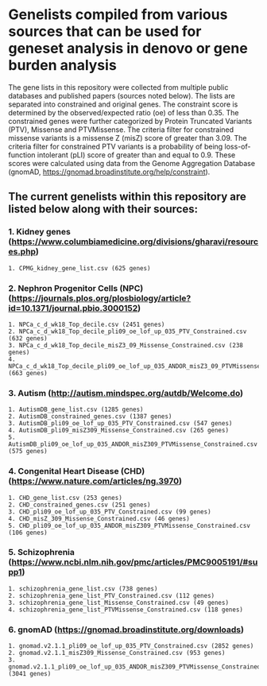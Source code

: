 # Genelists compiled from various sources that can be used for geneset analysis in denovo or gene burden analysis

The gene lists in this repository were collected from multiple public databases and published papers (sources noted below). The lists are separated into constrained and original genes. The constraint score is determined by the observed/expected ratio (oe) of less than 0.35. The constrained genes were further categorized by Protein Truncated Variants (PTV), Missense and PTVMissense. The criteria filter for constrained missense variants is a missense Z (misZ) score of greater than 3.09. The criteria filter for constrained PTV variants is a probability of being loss-of-function intolerant (pLI) score of greater than and equal to 0.9. These scores were calculated using data from the Genome Aggregation Database (gnomAD, https://gnomad.broadinstitute.org/help/constraint). 


## The current genelists within this repository are listed below along with their sources:
### 1. Kidney genes (https://www.columbiamedicine.org/divisions/gharavi/resources.php)
	1. CPMG_kidney_gene_list.csv (625 genes)
### 2. Nephron Progenitor Cells (NPC) (https://journals.plos.org/plosbiology/article?id=10.1371/journal.pbio.3000152)
	1. NPCa_c_d_wk18_Top_decile.csv (2451 genes)
	2. NPCa_c_d_wk18_Top_decile_pli09_oe_lof_up_035_PTV_Constrained.csv (632 genes)
	3. NPCa_c_d_wk18_Top_decile_misZ3_09_Missense_Constrained.csv (238 genes)
	4. NPCa_c_d_wk18_Top_decile_pli09_oe_lof_up_035_ANDOR_misZ3_09_PTVMissense_Constrained.csv (663 genes) 
### 3. Autism (http://autism.mindspec.org/autdb/Welcome.do)
	1. AutismDB_gene_list.csv (1285 genes)
	2. AutismDB_constrained_genes.csv (1387 genes)
	3. AutismDB_pli09_oe_lof_up_035_PTV_Constrained.csv (547 genes)
	4. AutismDB_pli09_misZ309_Missense_Constrained.csv (265 genes)
	5. AutismDB_pli09_oe_lof_up_035_ANDOR_misZ309_PTVMissense_Constrained.csv (575 genes)
### 4. Congenital Heart Disease (CHD) (https://www.nature.com/articles/ng.3970)	
	1. CHD_gene_list.csv (253 genes) 
	2. CHD_constrained_genes.csv (251 genes)
	3. CHD_pli09_oe_lof_up_035_PTV_Constrained.csv (99 genes)
	4. CHD_misZ_309_Missense_Constrained.csv (46 genes)
	5. CHD_pli09_oe_lof_up_035_ANDOR_misZ309_PTVMissense_Constrained.csv (106 genes)
### 5. Schizophrenia (https://www.ncbi.nlm.nih.gov/pmc/articles/PMC9005191/#supp1)
	1. schizophrenia_gene_list.csv (738 genes)
	2. schizophrenia_gene_list_PTV_Constrained.csv (112 genes)
	3. schizophrenia_gene_list_Missense_Constrained.csv (49 genes)
	4. schizophrenia_gene_list_PTVMissense_Constrained.csv (118 genes)
### 6. gnomAD (https://gnomad.broadinstitute.org/downloads)
	1. gnomad.v2.1.1_pli09_oe_lof_up_035_PTV_Constrained.csv (2852 genes)
	2. gnomad.v2.1.1_misZ309_Missense_Constrained.csv (953 genes)
	3. gnomad.v2.1.1_pli09_oe_lof_up_035_ANDOR_misZ309_PTVMissense_Constrained.csv (3041 genes)

